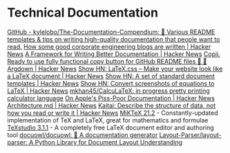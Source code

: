 # Technical Documentation

[GitHub - kylelobo/The-Documentation-Compendium: 📢 Various README templates & tips on writing high-quality documentation that people want to read.](https://github.com/kylelobo/The-Documentation-Compendium)
[How some good corporate engineering blogs are written | Hacker News](https://news.ycombinator.com/item?id=22544688)
[A Framework for Writing Better Documentation | Hacker News](https://news.ycombinator.com/item?id=26002656)
[Copii. Ready to use fully functional copy button for GitHub README files 📄 🎉](https://lalit2005.hashnode.dev/copii)
[Argdown | Hacker News](https://news.ycombinator.com/item?id=20475865)
[Show HN: LaTeX.css – Make your website look like a LaTeX document | Hacker News](https://news.ycombinator.com/item?id=23282207)
[Show HN: A set of standard document templates | Hacker News](https://news.ycombinator.com/item?id=22091603)
[Show HN: Convert screenshots of equations to LaTeX | Hacker News](https://news.ycombinator.com/item?id=16535358)
[mkhan45/CalcuLaTeX: in progress pretty printing calculator language](https://github.com/mkhan45/CalcuLaTeX)
[On Apple's Piss-Poor Documentation | Hacker News](https://news.ycombinator.com/item?id=25046691)
[Architecture.md | Hacker News](https://news.ycombinator.com/item?id=26048784)
[Kaitai: Describe the structure of data, not how you read or write it | Hacker News](https://news.ycombinator.com/item?id=25312999)
[MiKTeX 21.2](https://miktex.en.lo4d.com/windows "MiKTeX 21.2") - Constantly-updated implementation of TeX and LaTeX, great for mathematics and formulae
[TeXstudio 3.1.1](https://texstudio.en.lo4d.com/windows "TeXstudio 3.1.1") - A completely free LaTeX document editor and authoring tool
[docuowl/docuowl: 🦉 A documentation generator](https://github.com/docuowl/docuowl?utm_source=tldrnewsletter)
[Layout-Parser/layout-parser: A Python Library for Document Layout Understanding](https://github.com/Layout-Parser/layout-parser?utm_source=tldrnewsletter)
